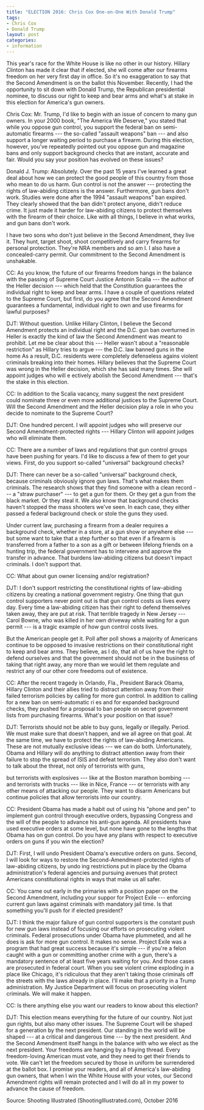 ```yaml
---
title: "ELECTION 2016: Chris Cox One-on-One With Donald Trump"
tags:
- Chris Cox
- Donald Trump
layout: post
categories:
- information
---
```


This year's race for the White House is like no other in our history. Hillary Clinton has made it clear that if elected, she will come after our firearms freedom on her very first day in office. So it's no exaggeration to say that the Second Amendment is on the ballot this November. Recently, I had the opportunity to sit down with Donald Trump, the Republican presidential nominee, to discuss our right to keep and bear arms and what's at stake in this election for America's gun owners.

Chris Cox: Mr. Trump, I'd like to begin with an issue of concern to many gun owners. In your 2000 book, "The America We Deserve," you stated that while you oppose gun control, you support the federal ban on semi-automatic firearms --- the so-called "assault weapons" ban --- and also support a longer waiting period to purchase a firearm. During this election, however, you've repeatedly pointed out you oppose gun and magazine bans and only support background checks that are instant, accurate and fair. Would you say your position has evolved on these issues?

Donald J. Trump: Absolutely. Over the past 15 years I've learned a great deal about how we can protect the good people of this country from those who mean to do us harm. Gun control is not the answer --- protecting the rights of law-abiding citizens is the answer. Furthermore, gun bans don't work. Studies were done after the 1994 "assault weapons" ban expired. They clearly showed that the ban didn't protect anyone, didn't reduce crime. It just made it harder for law-abiding citizens to protect themselves with the firearm of their choice. Like with all things, I believe in what works, and gun bans don't work.

I have two sons who don't just believe in the Second Amendment, they live it. They hunt, target shoot, shoot competitively and carry firearms for personal protection. They're NRA members and so am I. I also have a concealed-carry permit. Our commitment to the Second Amendment is unshakable.

CC: As you know, the future of our firearms freedom hangs in the balance with the passing of Supreme Court Justice Antonin Scalia --- the author of the Heller decision --- which held that the Constitution guarantees the individual right to keep and bear arms. I have a couple of questions related to the Supreme Court, but first, do you agree that the Second Amendment guarantees a fundamental, individual right to own and use firearms for lawful purposes?

DJT: Without question. Unlike Hillary Clinton, I believe the Second Amendment protects an individual right and the D.C. gun ban overturned in Heller is exactly the kind of law the Second Amendment was meant to prohibit. Let me be clear about this --- Heller wasn't about a "reasonable restriction" as Hillary tries to argue --- the D.C. law banned guns in the home As a result, D.C. residents were completely defenseless agains violent criminals breaking into their homes. Hillary believes that the Supreme Court was wrong in the Heller decision, which she has said many times. She will appoint judges who will e ectively abolish the Second Amendment --- that's the stake in this election.

CC: In addition to the Scalia vacancy, many suggest the next president could nominate three or even more additional justices to the Supreme Court. Will the Second Amendment and the Heller decision play a role in who you decide to nominate to the Supreme Court?

DJT: One hundred percent. I will appoint judges who will preserve our Second Amendment-protected rights --- Hillary Clinton will appoint judges who will eliminate them.

CC: There are a number of laws and regulations that gun control groups have been pushing for years. I'd like to discuss a few of them to get your views. First, do you support so-called "universal" background checks?

DJT: There can never be a so-called "universal" background check, because criminals obviously ignore gun laws. That's what makes them criminals. The research shows that they find someone with a clean record --- a "straw purchaser" --- to get a gun for them. Or they get a gun from the black market. Or they steal it. We also know that background checks haven't stopped the mass shooters we've seen. In each case, they either passed a federal background check or stole the guns they used.

Under current law, purchasing a firearm from a dealer requires a background check, whether in a store, at a gun show or anywhere else --- but some want to take that a step further so that even if a firearm is transferred from a father to a son as a gift or between lifelong friends on a hunting trip, the federal government has to intervene and approve the transfer in advance. That burdens law-abiding citizens but doesn't impact criminals. I don't support that.

CC: What about gun owner licensing and/or registration?

DJT: I don't support restricting the constitutional rights of law-abiding citizens by creating a national government registry. One thing that gun control supporters never point out is that gun control costs us lives every day. Every time a law-abiding citizen has their right to defend themselves taken away, they are put at risk. That terrible tragedy in New Jersey --- Carol Bowne, who was killed in her own driveway while waiting for a gun permit --- is a tragic example of how gun control costs lives.

But the American people get it. Poll after poll shows a majority of Americans continue to be opposed to invasive restrictions on their constitutional right to keep and bear arms. They believe, as I do, that all of us have the right to defend ourselves and that the government should not be in the business of taking that right away, any more than we would let them regulate and restrict any of our other core freedoms out of existence.

CC: After the recent tragedy in Orlando, Fla., President Barack Obama, Hillary Clinton and their allies tried to distract attention away from their failed terrorism policies by calling for more gun control. In addition to calling for a new ban on semi-automatic ri es and for expanded background checks, they pushed for a proposal to ban people on secret government lists from purchasing firearms. What's your position on that issue?

DJT: Terrorists should not be able to buy guns, legally or illegally. Period. We must make sure that doesn't happen, and we all agree on that goal. At the same time, we have to protect the rights of law-abiding Americans. These are not mutually exclusive ideas --- we can do both. Unfortunately, Obama and Hillary will do anything to distract attention away from their failure to stop the spread of ISIS and defeat terrorism. They also don't want to talk about the threat, not only of terrorists with guns,

but terrorists with explosives --- like at the Boston marathon bombing --- and terrorists with trucks --- like in Nice, France --- or terrorists with any other means of attacking our people. They want to disarm Americans but continue policies that allow terrorists into our country.

CC: President Obama has made a habit out of using his "phone and pen" to implement gun control through executive orders, bypassing Congress and the will of the people to advance his anti-gun agenda. All presidents have used executive orders at some level, but none have gone to the lengths that Obama has on gun control. Do you have any plans with respect to executive orders on guns if you win the election?

DJT: First, I will undo President Obama's executive orders on guns. Second, I will look for ways to restore the Second-Amendment-protected rights of law-abiding citizens, by undo ing restrictions put in place by the Obama administration's federal agencies and pursuing avenues that protect Americans constitutional rights in ways that make us all safer.

CC: You came out early in the primaries with a position paper on the Second Amendment, including your suppor for Project Exile --- enforcing current gun laws against criminals with mandatory jail time. Is that something you'll push for if elected president?

DJT: I think the major failure of gun control supporters is the constant push for new gun laws instead of focusing our efforts on prosecuting violent criminals. Federal prosecutions under Obama have plummeted, and all he does is ask for more gun control. It makes no sense. Project Exile was a program that had great success because it's simple --- if you're a felon caught with a gun or committing another crime with a gun, there's a mandatory sentence of at least five years waiting for you. And those cases are prosecuted in federal court. When you see violent crime exploding in a place like Chicago, it's ridiculous that they aren't taking those criminals off the streets with the laws already in place. I'll make that a priority in a Trump administration. My Justice Department will focus on prosecuting violent criminals. We will make it happen.

CC: Is there anything else you want our readers to know about this election?

DJT: This election means everything for the future of our country. Not just gun rights, but also many other issues. The Supreme Court will be shaped for a generation by the next president. Our standing in the world will be shaped --- at a critical and dangerous time --- by the next president. And the Second Amendment itself hangs in the balance with who we elect as the next president. Your freedoms are hanging by a fraying thread. Every freedom-loving American must vote, and they need to get their friends to vote. We can't let the freedom secured by those in uniform be surrendered at the ballot box. I promise your readers, and all of America's law-abiding gun owners, that when I win the White House with your votes, our Second Amendment rights will remain protected and I will do all in my power to advance the cause of freedom.

Source: Shooting Illustrated (ShootingIllustrated.com), October 2016
